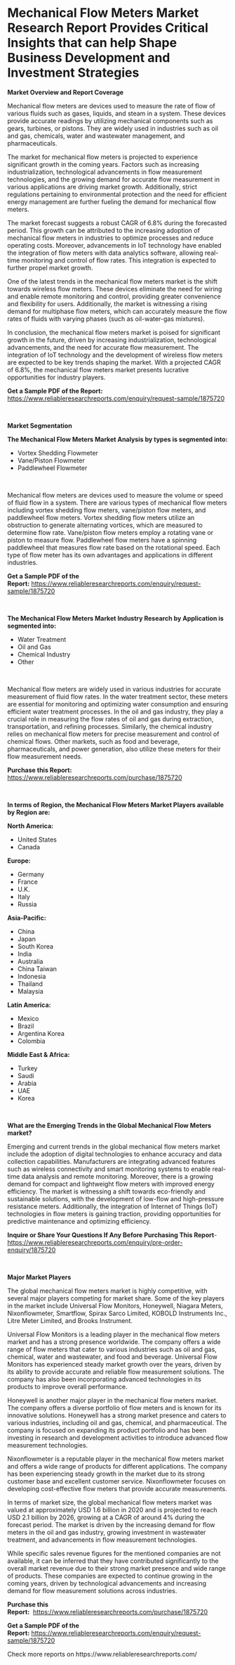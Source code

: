 <p><h1>Mechanical Flow Meters Market Research Report Provides Critical Insights that can help Shape Business Development and Investment Strategies</h1></p><p><strong>Market Overview and Report Coverage</strong></p>
<p><p>Mechanical flow meters are devices used to measure the rate of flow of various fluids such as gases, liquids, and steam in a system. These devices provide accurate readings by utilizing mechanical components such as gears, turbines, or pistons. They are widely used in industries such as oil and gas, chemicals, water and wastewater management, and pharmaceuticals.</p><p>The market for mechanical flow meters is projected to experience significant growth in the coming years. Factors such as increasing industrialization, technological advancements in flow measurement technologies, and the growing demand for accurate flow measurement in various applications are driving market growth. Additionally, strict regulations pertaining to environmental protection and the need for efficient energy management are further fueling the demand for mechanical flow meters.</p><p>The market forecast suggests a robust CAGR of 6.8% during the forecasted period. This growth can be attributed to the increasing adoption of mechanical flow meters in industries to optimize processes and reduce operating costs. Moreover, advancements in IoT technology have enabled the integration of flow meters with data analytics software, allowing real-time monitoring and control of flow rates. This integration is expected to further propel market growth.</p><p>One of the latest trends in the mechanical flow meters market is the shift towards wireless flow meters. These devices eliminate the need for wiring and enable remote monitoring and control, providing greater convenience and flexibility for users. Additionally, the market is witnessing a rising demand for multiphase flow meters, which can accurately measure the flow rates of fluids with varying phases (such as oil-water-gas mixtures).</p><p>In conclusion, the mechanical flow meters market is poised for significant growth in the future, driven by increasing industrialization, technological advancements, and the need for accurate flow measurement. The integration of IoT technology and the development of wireless flow meters are expected to be key trends shaping the market. With a projected CAGR of 6.8%, the mechanical flow meters market presents lucrative opportunities for industry players.</p></p>
<p><strong>Get a Sample PDF of the Report:</strong> <a href="https://www.reliableresearchreports.com/enquiry/request-sample/1875720">https://www.reliableresearchreports.com/enquiry/request-sample/1875720</a></p>
<p>&nbsp;</p>
<p><strong>Market Segmentation</strong></p>
<p><strong>The Mechanical Flow Meters Market Analysis by types is segmented into:</strong></p>
<p><ul><li>Vortex Shedding Flowmeter</li><li>Vane/Piston Flowmeter</li><li>Paddlewheel Flowmeter</li></ul></p>
<p>&nbsp;</p>
<p><p>Mechanical flow meters are devices used to measure the volume or speed of fluid flow in a system. There are various types of mechanical flow meters including vortex shedding flow meters, vane/piston flow meters, and paddlewheel flow meters. Vortex shedding flow meters utilize an obstruction to generate alternating vortices, which are measured to determine flow rate. Vane/piston flow meters employ a rotating vane or piston to measure flow. Paddlewheel flow meters have a spinning paddlewheel that measures flow rate based on the rotational speed. Each type of flow meter has its own advantages and applications in different industries.</p></p>
<p><strong>Get a Sample PDF of the Report:</strong>&nbsp;<a href="https://www.reliableresearchreports.com/enquiry/request-sample/1875720">https://www.reliableresearchreports.com/enquiry/request-sample/1875720</a></p>
<p>&nbsp;</p>
<p><strong>The Mechanical Flow Meters Market Industry Research by Application is segmented into:</strong></p>
<p><ul><li>Water Treatment</li><li>Oil and Gas</li><li>Chemical Industry</li><li>Other</li></ul></p>
<p>&nbsp;</p>
<p><p>Mechanical flow meters are widely used in various industries for accurate measurement of fluid flow rates. In the water treatment sector, these meters are essential for monitoring and optimizing water consumption and ensuring efficient water treatment processes. In the oil and gas industry, they play a crucial role in measuring the flow rates of oil and gas during extraction, transportation, and refining processes. Similarly, the chemical industry relies on mechanical flow meters for precise measurement and control of chemical flows. Other markets, such as food and beverage, pharmaceuticals, and power generation, also utilize these meters for their flow measurement needs.</p></p>
<p><strong>Purchase this Report:</strong>&nbsp; <a href="https://www.reliableresearchreports.com/purchase/1875720">https://www.reliableresearchreports.com/purchase/1875720</a></p>
<p>&nbsp;</p>
<p><strong>In terms of Region, the Mechanical Flow Meters Market Players available by Region are:</strong></p>
<p>
    <p> <strong> North America: </strong>
        <ul>
            <li>United States</li>
            <li>Canada</li>
        </ul>
        </p> 
    <p> <strong> Europe: </strong>
        <ul>
            <li>Germany</li>
            <li>France</li>
            <li>U.K.</li>
            <li>Italy</li>
            <li>Russia</li>
        </ul>
        </p> 
    <p> <strong> Asia-Pacific: </strong>
        <ul>
            <li>China</li>
            <li>Japan</li>
            <li>South Korea</li>
            <li>India</li>
            <li>Australia</li>
            <li>China Taiwan</li>
            <li>Indonesia</li>
            <li>Thailand</li>
            <li>Malaysia</li>
        </ul>
        </p> 
    <p> <strong> Latin America: </strong>
        <ul>
            <li>Mexico</li>
            <li>Brazil</li>
            <li>Argentina Korea</li>
            <li>Colombia</li>
        </ul>
        </p> 
    <p> <strong> Middle East & Africa: </strong>
        <ul>
            <li>Turkey</li>
            <li>Saudi</li>
            <li>Arabia</li>
            <li>UAE</li>
            <li>Korea</li>
        </ul>
    </p>
    </p>
<p>&nbsp;</p>
<p><strong>What are the Emerging Trends in the Global Mechanical Flow Meters market?</strong></p>
<p><p>Emerging and current trends in the global mechanical flow meters market include the adoption of digital technologies to enhance accuracy and data collection capabilities. Manufacturers are integrating advanced features such as wireless connectivity and smart monitoring systems to enable real-time data analysis and remote monitoring. Moreover, there is a growing demand for compact and lightweight flow meters with improved energy efficiency. The market is witnessing a shift towards eco-friendly and sustainable solutions, with the development of low-flow and high-pressure resistance meters. Additionally, the integration of Internet of Things (IoT) technologies in flow meters is gaining traction, providing opportunities for predictive maintenance and optimizing efficiency.</p></p>
<p><strong>Inquire or Share Your Questions If Any Before Purchasing This Report</strong>- <a href="https://www.reliableresearchreports.com/enquiry/pre-order-enquiry/1875720">https://www.reliableresearchreports.com/enquiry/pre-order-enquiry/1875720</a></p>
<p>&nbsp;</p>
<p><strong>Major Market Players</strong></p>
<p><p>The global mechanical flow meters market is highly competitive, with several major players competing for market share. Some of the key players in the market include Universal Flow Monitors, Honeywell, Niagara Meters, Nixonflowmeter, Smartflow, Spirax Sarco Limited, KOBOLD Instruments Inc., Litre Meter Limited, and Brooks Instrument.</p><p>Universal Flow Monitors is a leading player in the mechanical flow meters market and has a strong presence worldwide. The company offers a wide range of flow meters that cater to various industries such as oil and gas, chemical, water and wastewater, and food and beverage. Universal Flow Monitors has experienced steady market growth over the years, driven by its ability to provide accurate and reliable flow measurement solutions. The company has also been incorporating advanced technologies in its products to improve overall performance.</p><p>Honeywell is another major player in the mechanical flow meters market. The company offers a diverse portfolio of flow meters and is known for its innovative solutions. Honeywell has a strong market presence and caters to various industries, including oil and gas, chemical, and pharmaceutical. The company is focused on expanding its product portfolio and has been investing in research and development activities to introduce advanced flow measurement technologies.</p><p>Nixonflowmeter is a reputable player in the mechanical flow meters market and offers a wide range of products for different applications. The company has been experiencing steady growth in the market due to its strong customer base and excellent customer service. Nixonflowmeter focuses on developing cost-effective flow meters that provide accurate measurements.</p><p>In terms of market size, the global mechanical flow meters market was valued at approximately USD 1.6 billion in 2020 and is projected to reach USD 2.1 billion by 2026, growing at a CAGR of around 4% during the forecast period. The market is driven by the increasing demand for flow meters in the oil and gas industry, growing investment in wastewater treatment, and advancements in flow measurement technologies.</p><p>While specific sales revenue figures for the mentioned companies are not available, it can be inferred that they have contributed significantly to the overall market revenue due to their strong market presence and wide range of products. These companies are expected to continue growing in the coming years, driven by technological advancements and increasing demand for flow measurement solutions across industries.</p></p>
<p><strong>Purchase this Report:</strong>&nbsp;&nbsp;<a href="https://www.reliableresearchreports.com/purchase/1875720">https://www.reliableresearchreports.com/purchase/1875720</a></p>
<p></p>
<p><strong>Get a Sample PDF of the Report:</strong>&nbsp;<a href="https://www.reliableresearchreports.com/enquiry/request-sample/1875720">https://www.reliableresearchreports.com/enquiry/request-sample/1875720</a></p>
<p>Check more reports on https://www.reliableresearchreports.com/</p>